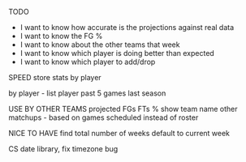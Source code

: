 TODO
* I want to know how accurate is the projections against real data
* I want to know the FG %
* I want to know about the other teams that week
* I want to know which player is doing better than expected
* I want to know which player to add/drop


SPEED
store stats by player


by player - list player
past 5 games
last season

USE BY OTHER TEAMS
projected FGs FTs %
show team name
other matchups - based on games scheduled instead of roster
  
NICE TO HAVE
find total number of weeks
default to current week
  
CS
date library, fix timezone bug